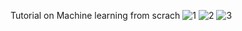Tutorial on Machine learning from scrach
![1](https://user-images.githubusercontent.com/37310844/179534420-c807928c-2b98-443f-8d7a-25742ee19b05.jpg)
![2](https://user-images.githubusercontent.com/37310844/179534409-8b4bf41a-2a3e-4cb1-a4cd-8f2e7068d77e.jpg)
![3](https://user-images.githubusercontent.com/37310844/179534398-b4a4682c-3706-45f3-86c6-1abfd6e20609.jpg)
